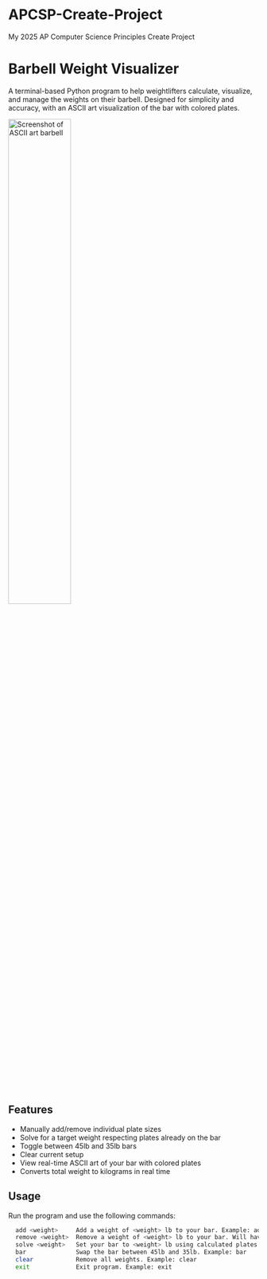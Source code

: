 # APCSP-Create-Project
My 2025 AP Computer Science Principles Create Project

# Barbell Weight Visualizer

A terminal-based Python program to help weightlifters calculate, visualize, and manage the weights on their barbell. Designed for simplicity and accuracy, with an ASCII art visualization of the bar with colored plates.

<img width="50%" alt="Screenshot of ASCII art barbell" src="https://github.com/user-attachments/assets/66647950-600d-43f8-bba1-849d06daf9b4" />

## Features

- Manually add/remove individual plate sizes  
- Solve for a target weight respecting plates already on the bar
- Toggle between 45lb and 35lb bars
- Clear current setup  
- View real-time ASCII art of your bar with colored plates  
- Converts total weight to kilograms in real time 

## Usage
Run the program and use the following commands:

```bash
  add <weight>     Add a weight of <weight> lb to your bar. Example: add 35
  remove <weight>  Remove a weight of <weight> lb to your bar. Will have no effect when weight is not on your bar. Example: remove 35
  solve <weight>   Set your bar to <weight> lb using calculated plates. Keeps preexisting plates. Example: solve 227
  bar              Swap the bar between 45lb and 35lb. Example: bar
  clear            Remove all weights. Example: clear
  exit             Exit program. Example: exit
